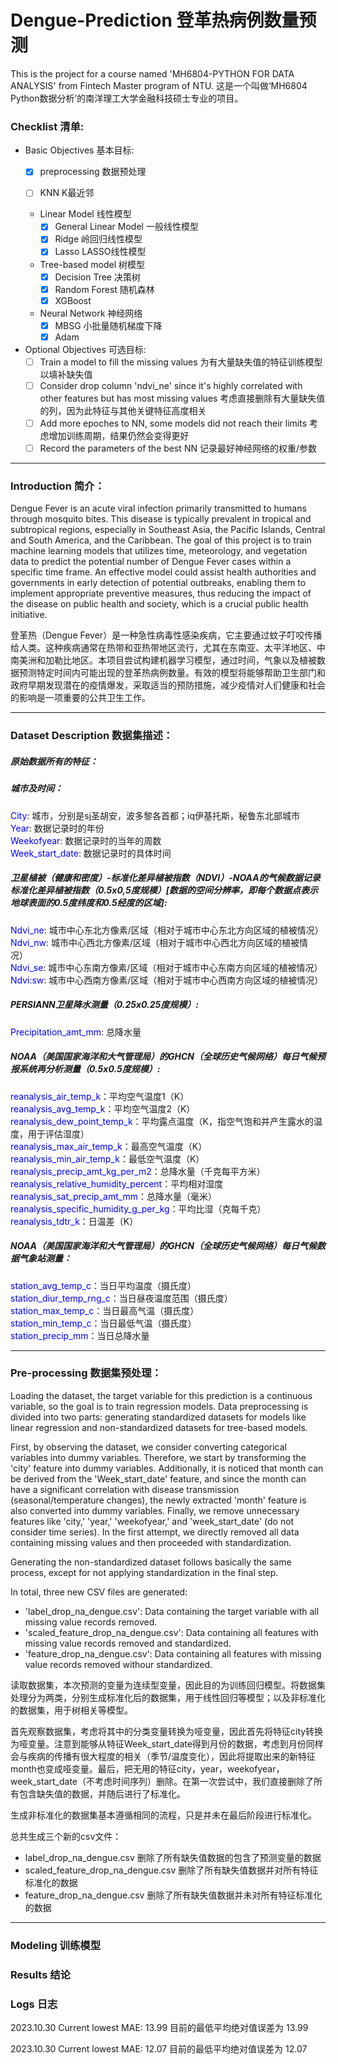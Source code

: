 # Dengue-Prediction 登革热病例数量预测

This is the project for a course named 'MH6804-PYTHON FOR DATA ANALYSIS' from Fintech Master program of NTU.
这是一个叫做‘MH6804 Python数据分析’的南洋理工大学金融科技硕士专业的项目。

### Checklist 清单:

  - Basic Objectives 基本目标:
    - [x] preprocessing 数据预处理
   
    - [ ] KNN K最近邻
          
    - Linear Model 线性模型
      - [x] General Linear Model 一般线性模型
      - [x] Ridge 岭回归线性模型
      - [x] Lasso LASSO线性模型
            
    - Tree-based model 树模型
      - [x] Decision Tree 决策树
      - [x] Random Forest 随机森林
      - [x] XGBoost
     
    - Neural Network 神经网络
      - [x] MBSG 小批量随机梯度下降
      - [x] Adam
          
  - Optional Objectives 可选目标:
    - [ ] Train a model to fill the missing values 为有大量缺失值的特征训练模型以填补缺失值
    - [ ] Consider drop column 'ndvi_ne' since it's highly correlated with other features but has most missing values 考虑直接删除有大量缺失值的列，因为此特征与其他关键特征高度相关
    - [ ] Add more epoches to NN, some models did not reach their limits 考虑增加训练周期，结果仍然会变得更好
    - [ ] Record the parameters of the best NN 记录最好神经网络的权重/参数
   
---

### Introduction 简介：

Dengue Fever is an acute viral infection primarily transmitted to humans through mosquito bites. This disease is typically prevalent in tropical and subtropical regions, especially in Southeast Asia, the Pacific Islands, Central and South America, and the Caribbean. The goal of this project is to train machine learning models that utilizes time, meteorology, and vegetation data to predict the potential number of Dengue Fever cases within a specific time frame. An effective model could assist health authorities and governments in early detection of potential outbreaks, enabling them to implement appropriate preventive measures, thus reducing the impact of the disease on public health and society, which is a crucial public health initiative.

登革热（Dengue Fever）是一种急性病毒性感染疾病，它主要通过蚊子叮咬传播给人类。这种疾病通常在热带和亚热带地区流行，尤其在东南亚、太平洋地区、中南美洲和加勒比地区。本项目尝试构建机器学习模型，通过时间，气象以及植被数据预测特定时间内可能出现的登革热病例数量。有效的模型将能够帮助卫生部门和政府早期发现潜在的疫情爆发，采取适当的预防措施，减少疫情对人们健康和社会的影响是一项重要的公共卫生工作。

---

### Dataset Description 数据集描述：

##### 原始数据所有的特征：

##### 城市及时间：

<font color="blue">City</font>: 城市，分别是sj圣胡安，波多黎各首都；iq伊基托斯，秘鲁东北部城市  
<font color="blue">Year</font>: 数据记录时的年份  
<span style="color:blue">Weekofyear</span>: 数据记录时的当年的周数  
<span style="color:blue">Week_start_date</span>: 数据记录时的具体时间  

##### 卫星植被（健康和密度）-标准化差异植被指数（NDVI）-NOAA的气候数据记录标准化差异植被指数（0.5x0,5度规模）[数据的空间分辨率，即每个数据点表示地球表面的0.5度纬度和0.5经度的区域]:

<span style="color:blue">Ndvi_ne</span>: 城市中心东北方像素/区域（相对于城市中心东北方向区域的植被情况）  
<span style="color:blue">Ndvi_nw</span>: 城市中心西北方像素/区域（相对于城市中心西北方向区域的植被情况）  
<span style="color:blue">Ndvi_se</span>: 城市中心东南方像素/区域（相对于城市中心东南方向区域的植被情况）  
<span style="color:blue">Ndvi:sw</span>: 城市中心西南方像素/区域（相对于城市中心西南方向区域的植被情况）  

##### PERSIANN卫星降水测量（0.25x0.25度规模）:

<span style="color:blue">Precipitation_amt_mm</span>: 总降水量  

##### NOAA（美国国家海洋和大气管理局）的GHCN（全球历史气候网络）每日气候预报系统再分析测量（0.5x0.5度规模）:

<span style="color:blue">reanalysis_air_temp_k</span>：平均空气温度1（K）  
<span style="color:blue">reanalysis_avg_temp_k</span>：平均空气温度2（K）  
<span style="color:blue">reanalysis_dew_point_temp_k</span>：平均露点温度（K，指空气饱和并产生露水的温度，用于评估湿度）  
<span style="color:blue">reanalysis_max_air_temp_k</span>：最高空气温度（K）  
<span style="color:blue">reanalysis_min_air_temp_k</span>：最低空气温度（K）  
<span style="color:blue">reanalysis_precip_amt_kg_per_m2</span>：总降水量（千克每平方米）  
<span style="color:blue">reanalysis_relative_humidity_percent</span>：平均相对湿度  
<span style="color:blue">reanalysis_sat_precip_amt_mm</span>：总降水量（毫米）  
<span style="color:blue">reanalysis_specific_humidity_g_per_kg</span>：平均比湿（克每千克）  
<span style="color:blue">reanalysis_tdtr_k</span>：日温差（K）  

##### NOAA（美国国家海洋和大气管理局）的GHCN（全球历史气候网络）每日气候数据气象站测量：

<span style="color:blue">station_avg_temp_c</span>：当日平均温度（摄氏度）  
<span style="color:blue">station_diur_temp_rng_c</span>：当日昼夜温度范围（摄氏度）  
<span style="color:blue">station_max_temp_c</span>：当日最高气温（摄氏度）  
<span style="color:blue">station_min_temp_c</span>：当日最低气温（摄氏度）  
<span style="color:blue">station_precip_mm</span>：当日总降水量  

---

### Pre-processing 数据集预处理：

Loading the dataset, the target variable for this prediction is a continuous variable, so the goal is to train regression models. Data preprocessing is divided into two parts: generating standardized datasets for models like linear regression and non-standardized datasets for tree-based models.

First, by observing the dataset, we consider converting categorical variables into dummy variables. Therefore, we start by transforming the 'city' feature into dummy variables. Additionally, it is noticed that month can be derived from the 'Week_start_date' feature, and since the month can have a significant correlation with disease transmission (seasonal/temperature changes), the newly extracted 'month' feature is also converted into dummy variables. Finally, we remove unnecessary features like 'city,' 'year,' 'weekofyear,' and 'week_start_date' (do not consider time series). In the first attempt, we directly removed all data containing missing values and then proceeded with standardization.

Generating the non-standardized dataset follows basically the same process, except for not applying standardization in the final step.

In total, three new CSV files are generated:
  - 'label_drop_na_dengue.csv': Data containing the target variable with all missing value records removed.
  - 'scaled_feature_drop_na_dengue.csv': Data containing all features with missing value records removed and standardized.
  - 'feature_drop_na_dengue.csv': Data containing all features with missing value records removed withour standardized.

读取数据集，本次预测的变量为连续型变量，因此目的为训练回归模型。将数据集处理分为两类，分别生成标准化后的数据集，用于线性回归等模型；以及非标准化的数据集，用于树相关等模型。

首先观察数据集，考虑将其中的分类变量转换为哑变量，因此首先将特征city转换为哑变量。注意到能够从特征Week_start_date得到月份的数据，考虑到月份同样会与疾病的传播有很大程度的相关（季节/温度变化），因此将提取出来的新特征month也变成哑变量。最后，把无用的特征city，year，weekofyear，week_start_date（不考虑时间序列）删除。在第一次尝试中，我们直接删除了所有包含缺失值的数据，并随后进行了标准化。

生成非标准化的数据集基本遵循相同的流程，只是并未在最后阶段进行标准化。

总共生成三个新的csv文件：
  - label_drop_na_dengue.csv 删除了所有缺失值数据的包含了预测变量的数据
  - scaled_feature_drop_na_dengue.csv 删除了所有缺失值数据并对所有特征标准化的数据
  - feature_drop_na_dengue.csv 删除了所有缺失值数据并未对所有特征标准化的数据

---

### Modeling 训练模型

### Results 结论

### Logs 日志

2023.10.30 Current lowest MAE: 13.99 目前的最低平均绝对值误差为 13.99

2023.10.30 Current lowest MAE: 12.07 目前的最低平均绝对值误差为 12.07

